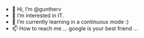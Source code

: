 - 👋 Hi, I’m @guntherv
- 👀 I’m interested in IT.
- 🌱 I’m currently learning in a continuous mode :) 
- 📫 How to reach me ... google is your best friend ...

<!---
guntherv/guntherv is a ✨ special ✨ repository because its `README.md` (this file) appears on your GitHub profile.
You can click the Preview link to take a look at your changes.
--->
